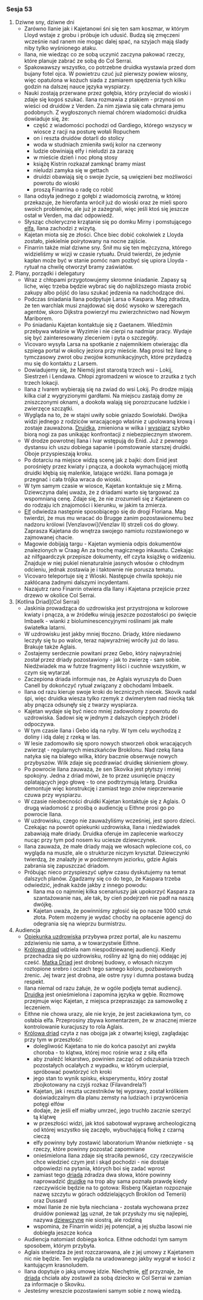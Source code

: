 ### Sesja 53
1. Dziwne sny, dziwne dni
    - Zarówno Ilanie jak i Kajetanowi śni się ten sam koszmar, w którym Lloyd wstaje z grobu i próbuje ich udusić. Budzą się zmęczeni wcześnie nad ranem nie mogąc dalej spać, na szyjach mają ślady niby tylko wyśnionego ataku.
    - Ilana, nie wiedząc co ze sobą uczynić zaczyna pakować rzeczy, które planuje zabrać ze sobą do Col Serrai. 
    - Spakowawszy wszystko, co potrzebne druidka wystawia przed dom bujany fotel ojca. W powietrzu czuć już pierwszy powiew wiosny, więc opatulona w kożuch siada z zamiarem spędzenia tych kilku godzin na dalszej nauce języka wyspiarzy.
    - Nauki zostają przerwane przez gołębia, który przyleciał do wioski i zdaje się kogoś szukać. Ilana rozmawia z ptakiem - przynosi on wieści od druidów z Verden. Za nim zjawia się cała chmara jemu podobnych. Z wygłoszonych niemal chórem wiadomości druidka dowiaduje się, że:
        - część z wiadomości pochodzi od Gardiego, którego wszyscy w wiosce z racji na posturę wołali Ropuchem
        - on i reszta druidów dotarli do stolicy
        - woda w studniach zmieniła swój kolor na czerwony
        - ludzie obwiniają elfy i nieludzi za zarazę
        - w mieście dzień i noc płoną stosy
        - książę Kistrin rozkazał zamknąć bramy miast
        - nieludzi zamyka się w gettach
        - druidzi obawiają się o swoje życie, są uwięzieni bez możliwości powrotu do wioski
        - proszą Finarrina o radę co robić
    - Ilana odsyła jednego z gołębi z wiadomością zwrotną, w której przekazuje, że hierofanta wrócił już do wioski oraz że mieli sporo swoich problemów, ale już je zażegnali, więc jeśli ktoś się jeszcze ostał w Verden, ma dać odpowiedź.
    - Słysząc choleryczne krzątanie się po domku Mirny i pomstującego [elfa](Kajetan), Ilana zachodzi z wizytą.
    - Kajetan miota się ze złości. Chce biec dobić cokolwiek z Lloyda zostało, piekielnie poirytowany na nocne zajście.
    - Finarrin także miał dziwne sny. Śnił mu się ten mężczyzna, którego widzieliśmy w wizji w czasie rytuału. Druid twierdzi, że jedynie kapłan może być w stanie pomóc nam pozbyć się upiora Lloyda - rytuał na chwilę otworzył bramy zaświatów.
2. Plany, porządki i delegatury
    - Wraz z chłopami przygotowujemy skromne śniadanie. Zapasy są liche, więc trzeba będzie wybrać się do najbliższego miasta zrobić zakupy albo pójść do lasu szukać jedzenia na nadchodzące dni.
    - Podczas śniadania Ilana podpytuje Larsa o Kaspara. Mag zdradza, że ten warchlak musi znajdować się dość wysoko w szeregach agentów, skoro Dijkstra powierzył mu zwierzchnictwo nad Nowym Mariborem.
    - Po śniadaniu Kajetan kontaktuje się z Gaetanem. Wiedźmin przebywa właśnie w Wyzimie i nie cierpi na nadmiar pracy. Wydaje się być zainteresowany zleceniem i pyta o szczegóły.
    - Vicovaro wysyła Larsa na spotkanie z najemnikiem otwierając dla szpiega portal w okolicy jeziora przy mieście. Mag prosi też Ilanę o tymczasowy zwrot obu zwojów komunikacyjnych, które przydadzą mu się do kontaktu z Larsem.
    - Dowiadujemy się, że Niemój jest starostą trzech wsi - Lokij, Siestrzeń i Lendawa. Chłopi zgromadzeni w wiosce to zrzutka z tych trzech lokacji.
    - Ilana z Ivarem wybierają się na zwiad do wsi Lokij. Po drodze mijają kilka ciał z wygryzionymi gardłami. Na miejscu zastają domy ze zniszczonymi oknami, a dookoła walają się porozrzucane ludzkie i zwierzęce szczątki. 
    - Wygląda na to, że w stajni uwiły sobie gniazdo Sowiołaki. Dwójka widzi jednego z rodziców wracającego właśnie z upolowaną krową i zostaje zauważona. [Druidka](Ilana), zmieniona w wilka i [wyspiarz](Ivar) szybko biorą nogi za pas unikając konfrontacji z niebezpiecznym stworem.
    - W drodze powrotnej Ilana i Ivar wstępują do Enid. Już z pewnego dystansu ich uszu dobiega sapanie i pomstowanie starszej druidki. Oboje przyspieszają kroku.
    - Po dotarciu na miejsce widzą scenę jak z bajki: dom Enid jest porośnięty przez kwiaty i pnącza, a dookoła wymachującej miotłą druidki kłębią się maleńkie, latające wróżki. Ilana pomaga je przegnać i cała trójka wraca do wioski.
    - W tym samym czasie w wiosce, Kajetan kontaktuje się z Mirną. Dziewczyna dalej uważa, że z driadami warto się targować za wspomnianą cenę. Zdaje się, że nie zrozumieli się z Kajetanem co do rodzaju ich znajomości i kierunku, w jakim ta zmierza.
    - [Elf](Kajetan) odwiedza następnie sposobiącego się do drogi Floriana. Mag twierdzi, że mus mu wracać do Brugge zanim pozostawionemu bez nadzoru królowi [Venzlavowi](Venzlav II) strzeli coś do głowy. Zaprasza Kajetana do wnętrza swojego namiotu rozstawionego w zajmowanej chacie.
    - Magowie dobijają targu - Kajetan wymienia odpis dokumentów znalezionych w Craag An za trochę magicznego inkaustu. Czekając aż nilfgaardczyk przepisze dokumenty, elf czyta książkę o widzeniu. Znajduje w niej pukiel nienaturalnie jasnych włosów o chłodnym odcieniu, jednak zostawia je i taktownie nie porusza tematu.
    - Vicovaro teleportuje się z Wioski. Następuje chwila spokoju nie zakłócana żadnymi dalszymi incydentami.
    - Nazajutrz rano Finarrin otwiera dla Ilany i Kajetana przejście przez drzewo w okolice Col Serrai.
2. [Kotlina Driad](Col Serrai)
    - Jaskinia prowadząca do uzdrowiska jest przystrojona w kolorowe kwiaty i pnącza, a w źródełku wirują jeszcze pozostałości po święcie Imbaelk - wianki z bioluminescencyjnymi roślinami jak małe światełka latarni.
    - W uzdrowisku jest jakby mniej tłoczno. Driady, które niedawno leczyły się tu po walce, teraz najwyraźniej wróciły już do lasu. Brakuje także Aglais.
    - Zostajemy serdecznie powitani przez Gebo, który najwyraźniej został przez driady pozostawiony - jak to zwierzę - sam sobie. Niedźwiadek ma w futrze fragmenty liści i cuchnie wszystkim, w czym się wytarzał.
    - Zaczepiona driada informuje nas, że Aglais wyruszyła do Duen Canell by dokończyć rytuał związany z obchodami Imbaelk.
    - Ilana od razu kieruje swoje kroki do leczniczych niecek. Skovik nadal śpi, więc druidka wiesza tylko rzemyk z dwimerytem nad niecką tak aby pnącza odsunęły się z twarzy wyspiarza.
    - Kajetan wydaje się być nieco mniej zadowolony z powrotu do uzdrowiska. Sadowi się w jednym z dalszych ciepłych źródeł i odpoczywa.
    - W tym czasie Ilana i Gebo idą na ryby. W tym celu wychodzą z doliny i idą dalej z rzeką w las.
    - W lesie zadomowiło się sporo nowych stworzeń obok wracających zwierząt - regularnych mieszkańców Brokilonu. Nad rzeką Ilana natyka się na białego wilka, który bacznie obserwuje nowych przybyszów. Wilk zdaje się pozdrawiać druidkę skinieniem głowy.
    - Po powrocie Ilana zauważa, że sen Skovika jest płytszy i mniej spokojny. Jedna z driad mówi, że to przez usunięcie pnączy oplatających jego głowę - to one podtrzymują letarg. Druidka demontuje więc konstrukcję i zamiast tego znów nieprzerwanie czuwa przy wyspiarzu.
    - W czasie nieobecności druidki Kajetan kontaktuje się z Aglais. O drugą wiadomość z prośbą o audiencję u Eithne prosi go po powrocie Ilana.
    - W uzdrowisku, czego nie zauważyliśmy wcześniej, jest sporo dzieci. Czekając na powrót opiekunki uzdrowiska, Ilana i niedźwiadek zabawiają małe driady. Druidka oferuje im zaplecenie warkoczy nucąc przy tym pod nosem ku uciesze dziewczynek.
    - Ilana zauważa, że małe driady mają we włosach wplecione coś, co wygląda na muszle, ale o strukturze niczym kryształ. Dziewczynki twierdzą, że znalazły je w podziemnym jeziorku, gdzie Aglais zabrania się zapuszczać driadom.
    - Próbując nieco przyspieszyć upływ czasu dyskutujemy na temat dalszych planów. Zgadzamy się co do tego, że Kaspara trzeba odwiedzić, jednak każde jakby z innego powodu:
        - Ilana ma co najmniej kilka scenariuszy jak upokorzyć Kaspara za szantażowanie nas, ale tak, by cień podejrzeń nie padł na naszą dwójkę.
        - Kajetan uważa, że powinniśmy zgłosić się po nasze 1000 sztuk złota. Potem możemy je wydać choćby na opłacenie agencji do odegrania się na wieprzu burmistrzu.
3. Audiencja
    - [Opiekunka uzdrowiska](Aglais) przybywa przez portal, ale ku naszemu zdziwieniu nie sama, a w towarzystwie Eithne. 
    - [Królowa driad](Eithne) udziela nam niespodziewanej audiencji. Kiedy przechadza się po uzdrowisku, rośliny aż lgną do niej oddając jej cześć. [Matka Driad](Eithne) jest drobnej budowy, o włosach niczym roztopione srebro i oczach tego samego koloru, pozbawionych źrenic. Jej twarz jest drobna, ale ostre rysy i dumna postawa budzą respekt.
    - Ilana niemal od razu żałuje, że w ogóle podjęła temat audiencji. [Druidka](Ilana) jest onieśmielona i zapomina języka w gębie. Rozmowę przejmuje więc Kajetan, z miejsca przepraszając za samowolkę z leczeniem.
    - Eithne nie chowa urazy, ale nie kryje, że jest zaciekawiona tym, co osłabia elfa. Przeprosiny zbywa komentarzem, że w znacznej mierze kontrolowanie kuracjuszy to rola Aglais.
    - [Królowa driad](Eithne) czyta z nas obojga jak z otwartej księgi, zaglądając przy tym w przeszłość:
        - dolegliwość Kajetana to nie do końca pasożyt ani zwykła choroba - to klątwa, której moc rośnie wraz z siłą elfa
        - aby znaleźć lekarstwo, powinien zacząć od odszukania trzech pozostałych ocalałych z wypadku, w którym ucierpiał, spróbować powtórzyć ich kroki
        - jego stan to wynik spisku, eksperymentu, który został zbojkotowany na czyjś rozkaz (Filavandrela?)
        - Kajetan, jak i reszta uczestników tej wyprawy, został królikiem doświadczalnym dla planu zemsty na ludziach i przywrócenia potęgi elfów
        - dodaje, że jeśli elf miałby umrzeć, jego truchło zacznie szerzyć tą klątwę
        - w przeszłości widzi, jak ktoś sabotował wyprawę archeologiczną od której wszystko się zaczęło, wybuchającą fiolkę z czarną cieczą
        - elfy powinny były zostawić laboratorium Wranów nietknięte - są rzeczy, które powinny pozostać zapomniane
        - onieśmielona Ilana zdaje się straciła pewność, czy rzeczywiście chce wiedzieć czym jest i skąd pochodzi - nie dostaje odpowiedzi na pytania, których boi się zadać wprost
        - zamiast tego [driada](Eithne) zdradza dwa słowa, które powinny naprowadzić [druidkę](Ilana) na trop aby sama poznała prawdę kiedy rzeczywiście będzie na to gotowa: Risberg (Kajetan rozpoznaje nazwę szczytu w górach oddzielających Brokilon od Temerii) oraz Dussard
        - mówi Ilanie że nie była niechciana - została wychowana przez druidów ponieważ [las](Brokilon) uznał, że tak przysłuży mu się najlepiej, nazywa [dziewczynę](Ilana) nie siostrą, ale rodziną
        - wspomina, że Finarrin widzi jej potencjał, a jej służba lasowi nie dobiegła jeszcze końca
    - Audiencja natomiast dobiega końca. Eithne odchodzi tym samym sposobem, którym przybyła.
    - Aglais stwierdza że jest rozczarowana, ale z jej umowy z Kajetanem nic nie będzie. Ten wygląda na uradowanego jakby wygrał w kości z kantującym krasnoludem.
    - Ilana dopytuje o jaką umowę idzie. Niechętnie, [elf](Kajetan) przyznaje, że [driada](Aglais) chciała aby zostawił za sobą dziecko w Col Serrai w zamian za informacje o Skoviku.
    - Jesteśmy wreszcie pozostawieni samym sobie z nową wiedzą.